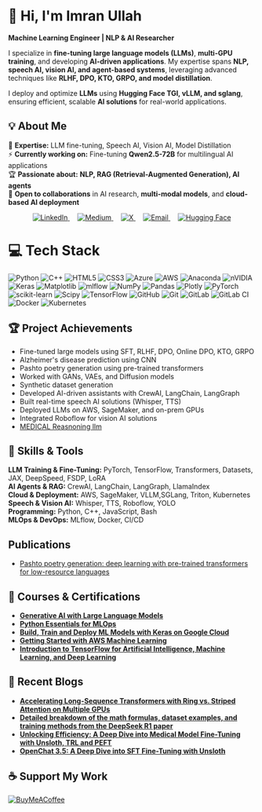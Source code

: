 # 👋 Hi, I'm Imran Ullah  
**Machine Learning Engineer | NLP & AI Researcher**  

I specialize in **fine-tuning large language models (LLMs)**, **multi-GPU training**, and developing **AI-driven applications**. My expertise spans **NLP, speech AI, vision AI, and agent-based systems**, leveraging advanced techniques like **RLHF, DPO, KTO, GRPO, and model distillation**.  

I deploy and optimize **LLMs** using **Hugging Face TGI, vLLM, and sglang**, ensuring efficient, scalable **AI solutions** for real-world applications.  


## 💡 About Me  
🔬 **Expertise:** LLM fine-tuning, Speech AI, Vision AI, Model Distillation  
⚡ **Currently working on:** Fine-tuning **Qwen2.5-72B** for multilingual AI applications  
🏆 **Passionate about:** **NLP, RAG (Retrieval-Augmented Generation), AI agents**  
🤝 **Open to collaborations** in AI research, **multi-modal models**, and **cloud-based AI deployment**  

<p align="center">
  <a href="https://linkedin.com/in/imranullahds">
    <img src="https://img.shields.io/badge/LinkedIn-%230077B5.svg?logo=linkedin&logoColor=white" alt="LinkedIn">
  </a>
  &nbsp;&nbsp;&nbsp;
  <a href="https://medium.com/@imranullahds">
    <img src="https://img.shields.io/badge/Medium-12100E?logo=medium&logoColor=white" alt="Medium">
  </a>
  &nbsp;&nbsp;&nbsp;
  <a href="https://x.com/imran_ds">
    <img src="https://img.shields.io/badge/X-black.svg?logo=X&logoColor=white" alt="X">
  </a>
  &nbsp;&nbsp;&nbsp;
  <a href="mailto:imranullahds@gmail.com">
    <img src="https://img.shields.io/badge/Email-D14836?logo=gmail&logoColor=white" alt="Email">
  </a>
  &nbsp;&nbsp;&nbsp;
  <a href="https://huggingface.co/Imran1">
    <img src="https://img.shields.io/badge/HuggingFace-%23FFDD00.svg?logo=huggingface&logoColor=white" alt="Hugging Face">
  </a>
</p>


# 💻 Tech Stack
![Python](https://img.shields.io/badge/python-3670A0?style=for-the-badge&logo=python&logoColor=ffdd54) ![C++](https://img.shields.io/badge/c++-%2300599C.svg?style=for-the-badge&logo=c%2B%2B&logoColor=white) ![HTML5](https://img.shields.io/badge/html5-%23E34F26.svg?style=for-the-badge&logo=html5&logoColor=white) ![CSS3](https://img.shields.io/badge/css3-%231572B6.svg?style=for-the-badge&logo=css3&logoColor=white) ![Azure](https://img.shields.io/badge/azure-%230072C6.svg?style=for-the-badge&logo=microsoftazure&logoColor=white) ![AWS](https://img.shields.io/badge/AWS-%23FF9900.svg?style=for-the-badge&logo=amazon-aws&logoColor=white) ![Anaconda](https://img.shields.io/badge/Anaconda-%2344A833.svg?style=for-the-badge&logo=anaconda&logoColor=white) ![nVIDIA](https://img.shields.io/badge/cuda-000000.svg?style=for-the-badge&logo=nVIDIA&logoColor=green) ![Keras](https://img.shields.io/badge/Keras-%23D00000.svg?style=for-the-badge&logo=Keras&logoColor=white) ![Matplotlib](https://img.shields.io/badge/Matplotlib-%23ffffff.svg?style=for-the-badge&logo=Matplotlib&logoColor=black) ![mlflow](https://img.shields.io/badge/mlflow-%23d9ead3.svg?style=for-the-badge&logo=numpy&logoColor=blue) ![NumPy](https://img.shields.io/badge/numpy-%23013243.svg?style=for-the-badge&logo=numpy&logoColor=white) ![Pandas](https://img.shields.io/badge/pandas-%23150458.svg?style=for-the-badge&logo=pandas&logoColor=white) ![Plotly](https://img.shields.io/badge/Plotly-%233F4F75.svg?style=for-the-badge&logo=plotly&logoColor=white) ![PyTorch](https://img.shields.io/badge/PyTorch-%23EE4C2C.svg?style=for-the-badge&logo=PyTorch&logoColor=white) ![scikit-learn](https://img.shields.io/badge/scikit--learn-%23F7931E.svg?style=for-the-badge&logo=scikit-learn&logoColor=white) ![Scipy](https://img.shields.io/badge/SciPy-%230C55A5.svg?style=for-the-badge&logo=scipy&logoColor=%white) ![TensorFlow](https://img.shields.io/badge/TensorFlow-%23FF6F00.svg?style=for-the-badge&logo=TensorFlow&logoColor=white) ![GitHub](https://img.shields.io/badge/github-%23121011.svg?style=for-the-badge&logo=github&logoColor=white) ![Git](https://img.shields.io/badge/git-%23F05033.svg?style=for-the-badge&logo=git&logoColor=white) ![GitLab](https://img.shields.io/badge/gitlab-%23181717.svg?style=for-the-badge&logo=gitlab&logoColor=white) ![GitLab CI](https://img.shields.io/badge/gitlab%20CI-%23181717.svg?style=for-the-badge&logo=gitlab&logoColor=white) ![Docker](https://img.shields.io/badge/docker-%230db7ed.svg?style=for-the-badge&logo=docker&logoColor=white) ![Kubernetes](https://img.shields.io/badge/kubernetes-%23326ce5.svg?style=for-the-badge&logo=kubernetes&logoColor=white)

## 🏆 Project Achievements  
- Fine-tuned large models using SFT, RLHF, DPO, Online DPO, KTO, GRPO  
- Alzheimer's disease prediction using CNN  
- Pashto poetry generation using pre-trained transformers  
- Worked with GANs, VAEs, and Diffusion models  
- Synthetic dataset generation  
- Developed AI-driven assistants with CrewAI, LangChain, LangGraph  
- Built real-time speech AI solutions (Whisper, TTS)  
- Deployed LLMs on AWS, SageMaker, and on-prem GPUs  
- Integrated Roboflow for vision AI solutions
- [MEDICAL Reasnoning llm](https://huggingface.co/Imran1/Med-R1-v1)



## 🔧 Skills & Tools  
**LLM Training & Fine-Tuning:** PyTorch, TensorFlow, Transformers, Datasets, JAX, DeepSpeed, FSDP, LoRA  
**AI Agents & RAG:** CrewAI, LangChain, LangGraph, LlamaIndex  
**Cloud & Deployment:** AWS, SageMaker, VLLM,SGLang, Triton, Kubernetes  
**Speech & Vision AI:** Whisper, TTS, Roboflow, YOLO  
**Programming:** Python, C++, JavaScript, Bash  
**MLOps & DevOps:** MLflow, Docker, CI/CD  

## Publications
- [Pashto poetry generation: deep learning with pre-trained transformers for low-resource languages](https://peerj.com/articles/cs-2163/)

## 📜 Courses & Certifications  
- **[Generative AI with Large Language Models](https://coursera.org/share/78c6ed76981a0c57b33a8a8b0129cc1b)**  
- **[Python Essentials for MLOps](https://coursera.org/share/4fe13c0aa2cef5ff0feb18822db8ce0c)**  
- **[Build, Train and Deploy ML Models with Keras on Google Cloud](https://coursera.org/share/c5745b79d4c3c089074f4898eef1de61)**
- **[Getting Started with AWS Machine Learning](https://coursera.org/share/b0bfb57f1cefb120c099aecc81f471a8)**  
- **[Introduction to TensorFlow for Artificial Intelligence, Machine Learning, and Deep Learning](https://coursera.org/share/9fa2226a50c833ed1f7299ed41bc5c01)**  

## 📝 Recent Blogs  
- **[Accelerating Long-Sequence Transformers with Ring vs. Striped Attention on Multiple GPUs](https://medium.com/@imranullahds/accelerating-long-sequence-transformers-with-ring-vs-striped-attention-on-multiple-gpus-4615da572af1)**  
- **[Detailed breakdown of the math formulas, dataset examples, and training methods from the DeepSeek R1 paper](https://medium.com/@imranullahds/detailed-breakdown-of-the-math-formulas-dataset-examples-and-training-methods-from-the-deepseek-b16dbc8c7c57)**  
- **[Unlocking Efficiency: A Deep Dive into Medical Model Fine-Tuning with Unsloth, TRL and PEFT](https://medium.com/@imranullahds/unlocking-efficiency-a-deep-dive-into-medical-model-fine-tuning-with-unsloth-trl-and-peft-066358fc197b)**
- **[OpenChat 3.5: A Deep Dive into SFT Fine-Tuning with Unsloth](https://medium.com/@imranullahds/openchat-3-5-a-deep-dive-into-sft-fine-tuning-with-unsloth-0d9eba710571)**  
  
## ☕ Support My Work  
[![BuyMeACoffee](https://img.shields.io/badge/Buy%20Me%20a%20Coffee-ffdd00?style=for-the-badge&logo=buy-me-a-coffee&logoColor=black)](https://buymeacoffee.com/imranullahds)  
